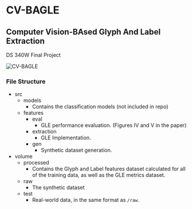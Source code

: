 # CV-BAGLE
## Computer Vision-BAsed Glyph And Label Extraction
 DS 340W Final Project

![CV-BAGLE](https://c.tenor.com/mOI0fyd2QpYAAAAd/laptop-bagel-net.gif)

### File Structure

- src
    - models
        - Contains the classification models (not included in repo)
    - features
        - eval
            - GLE performance evaluation. (Figures IV and V in the paper)
        - extraction
            - GLE Implementation.
        - gen
            - Synthetic dataset generation.
- volume
    - processed
        - Contains the Glyph and Label features dataset calculated for all of the training data, as well as the GLE metrics dataset.
    - raw
        - The synthetic dataset
    - test
        - Real-world data, in the same format as `/raw`.

